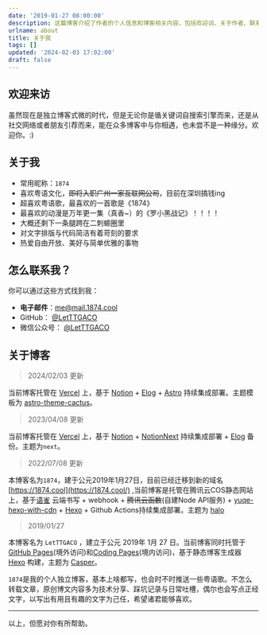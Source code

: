 ```yaml
---
date: '2019-01-27 08:00:00'
description: 这篇博客介绍了作者的个人信息和博客相关内容，包括欢迎词、关于作者、联系方式以及博客的托管和主题信息。
urlname: about
title: 关于我
tags: []
updated: '2024-02-03 17:02:00'
draft: false
---
```


## 欢迎来访


虽然现在是独立博客式微的时代，但是无论你是循关键词自搜索引擎而来，还是从社交网络或者朋友引荐而来，能在众多博客中与你相遇，也未尝不是一种缘分。欢迎你。:)


## 关于我

- 常用昵称：`1874`
- 喜欢粤语文化，~~即将入职广州一家互联网公司~~，目前在深圳搞钱ing
- 超喜欢粤语歌，最喜欢的一首歌是《1874》
- 最喜欢的动漫是万年更一集（真香~）的《罗小黑战记》！！！！
- 大概还剩下一条腿跨在二刺螈圈里
- 对文字排版与代码简洁有着苛刻的要求
- 热爱自由开放、美好与简单优雅的事物

## 怎么联系我？


你可以通过这些方式找到我：

- **电子邮件**：me@mail.1874.cool
- GitHub： [@LetTTGACO](https://github.com/LetTTGACO)
- 微信公众号： [@LetTTGACO](https://mp.weixin.qq.com/s/6dcAqYu0bXcy5e2q-zUn-A)

## 关于博客


> 2024/02/03 更新


当前博客托管在 [Vercel](https://vercel.com/) 上，基于 [Notion](https://www.notion.so/zh-cn) + [Elog](https://elog.1874.cool/) + [Astro](https://astro.build/) 持续集成部署。主题模板为 [astro-theme-cactus](https://github.com/chrismwilliams/astro-theme-cactus)。


> 2023/04/08 更新


当前博客托管在 [Vercel](https://vercel.com/) 上，基于 [Notion](https://www.notion.so/zh-cn) + [NotionNext](https://tangly1024.com/article/notion-next) 持续集成部署 + [Elog](https://elog.1874.cool/) 备份。主题为`next`。


> 2022/07/08 更新


本博客名为`1874`，建于公元2019年1月27日，目前已经迁移到新的域名 [https://1874.cool](https://1874.cool/) ,当前博客是托管在腾讯云COS静态网站上，基于[语雀](https://www.yuque.com/) 云端书写 + webhook + ~~腾讯云函数~~(自建Node API服务) + [yuqe-hexo-with-cdn](https://github.com/LetTTGACO/yuque-hexo-with-cdn) + [Hexo](https://hexo.io/) + Github Actions持续集成部署。主题为 [halo](https://www.zhwei.cn/go.html?u=aHR0cHM6Ly9naXRodWIuY29tL2hvbmd3ZWlmdXR1cmUvaGV4by10aGVtZS1oYWxv)


> 2019/01/27


本博客名为 `LetTTGACO` ，建立于公元 2019年 1月 27 日。当前博客同时托管于 [GitHub Pages](https://pages.github.com/)(境外访问)和[Coding Pages](https://coding.net/pages)(境内访问)，基于静态博客生成器 [Hexo](https://hexo.io/) 构建，主题为 [Casper](https://github.com/xzhih/hexo-theme-casper)。


`1874`是我的个人独立博客，基本上啥都写，也会时不时推送一些粤语歌。不怎么转载文章，原创博文内容多为技术分享、踩坑记录与日常吐槽，偶尔也会写点正经文字，以写出有用且有趣的文字为己任，希望诸君能够喜欢。


---


以上，但愿对你有所帮助。

